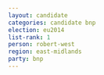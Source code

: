 ```yaml
---
layout: candidate
categories: candidate bnp
election: eu2014
list-rank: 1
person: robert-west
region: east-midlands
party: bnp
---
```

